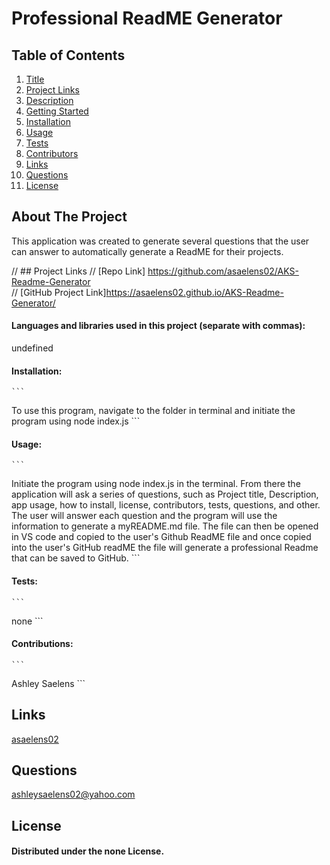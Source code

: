 
# Professional ReadME Generator
        
## Table of Contents 
1. [Title](#Title)
1. [Project Links](#Project-Links)
1. [Description](#Description)
1. [Getting Started](#Getting-Started)
1. [Installation](#Installation)
1. [Usage](#Usage)
1. [Tests](#Tests)
1. [Contributors](#Contributors)
1. [Links](#Links)
1. [Questions](#Questions)
1. [License](#License)
        
## About The Project
This application was created to generate several questions that the user can answer to automatically generate a ReadME for their projects.
        
// ## Project Links
// [Repo Link] https://github.com/asaelens02/AKS-Readme-Generator<br>
// [GitHub Project Link]https://asaelens02.github.io/AKS-Readme-Generator/
        

        
            
#### Languages and libraries used in this project (separate with commas):
undefined
        
#### Installation: 
    ```  
To use this program, navigate to the folder in terminal and initiate the program using node index.js
    ```
#### Usage:
    ```  
Initiate the program using node index.js in the terminal. From there the application will ask a series of questions, such as Project title, Description, app usage, how to install, license, contributors, tests, questions, and other. The user will answer each question and the program will use the information to generate a myREADME.md file. The file can then be opened in VS code and copied to the user's Github ReadME file and once copied into the user's GitHub readME the file will generate a professional Readme that can be saved to GitHub. 
    ```
#### Tests:
    ```  
none
    ```
#### Contributions:
    ```  
Ashley Saelens
    ```
## Links
[asaelens02](https://asaelens02.github.io/AKS-Readme-Generator/.github.io/none/) <br>
## Questions
ashleysaelens02@yahoo.com
        
## License
#### Distributed under the none License. 
